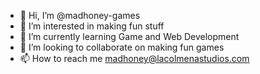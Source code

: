 - 👋 Hi, I’m @madhoney-games
- 👀 I’m interested in making fun stuff
- 🌱 I’m currently learning Game and Web Development
- 💞️ I’m looking to collaborate on making fun games
- 📫 How to reach me madhoney@lacolmenastudios.com

<!---
madhoney-games/madhoney-games is a ✨ special ✨ repository because its `README.md` (this file) appears on your GitHub profile.
You can click the Preview link to take a look at your changes.
--->
